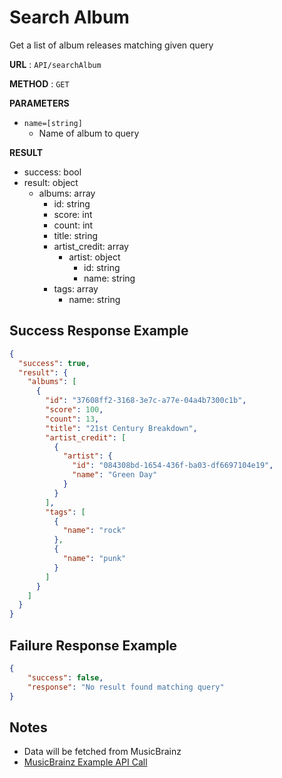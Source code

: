 # Search Album
Get a list of album releases matching given query

**URL** : `API/searchAlbum`

**METHOD** : `GET`

**PARAMETERS**<br>
* `name=[string]`
	* Name of album to query

**RESULT**<br>
* success: bool
* result: object
	* albums: array
		* id: string
		* score: int
		* count: int
		* title: string
		* artist_credit: array
			* artist: object
				* id: string
				* name: string
		* tags: array
			* name: string

## Success Response Example
```json
{
  "success": true,
  "result": {
    "albums": [
      {
        "id": "37608ff2-3168-3e7c-a77e-04a4b7300c1b",
        "score": 100,
        "count": 13,
        "title": "21st Century Breakdown",
        "artist_credit": [
          {
            "artist": {
              "id": "084308bd-1654-436f-ba03-df6697104e19",
              "name": "Green Day"
            }
          }
        ],
        "tags": [
          {
            "name": "rock"
          },
          {
            "name": "punk"
          }
        ]
      }
    ]
  }
}
```

## Failure Response Example
```json
{
	"success": false,
	"response": "No result found matching query"
}
```

## Notes
* Data will be fetched from MusicBrainz
* [MusicBrainz Example API Call](http://musicbrainz.org/ws/2/release-group/?query=%2221st%20century%20breakdown%22%20AND%20type:album&fmt=json)

